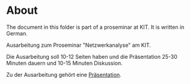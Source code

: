 About
=====
The document in this folder is part of a proseminar at KIT. It is
written in German.

Ausarbeitung zum Proseminar "Netzwerkanalyse" am KIT.

Die Ausarbeitung soll 10-12 Seiten haben und die Präsentation 25-30 Minuten
dauern und 10-15 Minuten Diskussion.

Zu der Ausarbeitung gehört eine [Präsentation](https://github.com/MartinThoma/LaTeX-examples/tree/master/presentations/Proseminar-Netzwerkanalyse).
